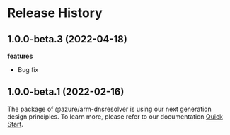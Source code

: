 # Release History

## 1.0.0-beta.3 (2022-04-18)

**features**

  - Bug fix

## 1.0.0-beta.1 (2022-02-16)

The package of @azure/arm-dnsresolver is using our next generation design principles. To learn more, please refer to our documentation [Quick Start](https://aka.ms/js-track2-quickstart).
